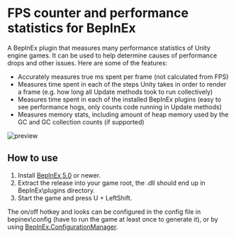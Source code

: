 # FPS counter and performance statistics for BepInEx
A BepInEx plugin that measures many performance statistics of Unity engine games. It can be used to help determine causes of performance drops and other issues. Here are some of the features:
- Accurately measures true ms spent per frame (not calculated from FPS)
- Measures time spent in each of the steps Unity takes in order to render a frame (e.g. how long all Update methods took to run collectively)
- Measures time spent in each of the installed BepInEx plugins (easy to see performance hogs, only counts code running in Update methods)
- Measures memory stats, including amount of heap memory used by the GC and GC collection counts (if supported)

![preview](https://user-images.githubusercontent.com/39247311/77855748-c1764780-71f2-11ea-8e8e-0e9a35d9866b.png)

## How to use
1. Install [BepInEx 5.0](https://github.com/BepInEx/BepInEx) or newer.
2. Extract the release into your game root, the .dll should end up in BepInEx\plugins directory.
3. Start the game and press U + LeftShift.

The on/off hotkey and looks can be configured in the config file in bepinex\config (have to run the game at least once to generate it), or by using [BepInEx.ConfigurationManager](https://github.com/BepInEx/BepInEx.ConfigurationManager).
